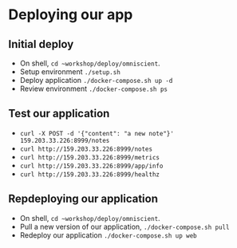 # Deploying our app

## Initial deploy

* On shell, `cd ~workshop/deploy/omniscient`.
* Setup environment `./setup.sh`
* Deploy application `./docker-compose.sh up -d`
* Review environment `./docker-compose.sh ps`

## Test our application

* `curl -X POST -d '{"content": "a new note"}'  159.203.33.226:8999/notes`
* `curl http://159.203.33.226:8999/notes`
* `curl http://159.203.33.226:8999/metrics`
* `curl http://159.203.33.226:8999/app/info`
* `curl http://159.203.33.226:8999/healthz`

## Repdeploying our application

* On shell, `cd ~workshop/deploy/omniscient`.
* Pull a new version of our application, `./docker-compose.sh pull`
* Redeploy our application `./docker-compose.sh up web`
